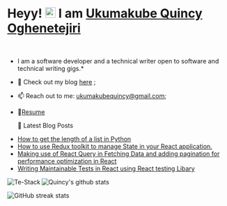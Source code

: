 
# Heyy! <img src="https://user-images.githubusercontent.com/1303154/88677602-1635ba80-d120-11ea-84d8-d263ba5fc3c0.gif" width="24px" alt="hi"> I am [Ukumakube  Quincy Oghenetejiri](https://quincyoghenetejiri.vercel.app/)


<br/>


* I am a software developer and a technical writer open to software and technical writing gigs.*


- 🌱 Check out my blog [here](https://abrupt-stream-466.notion.site/Quincy-s-Technical-Content-Portfolio-74e22c4d4c7c4cbbbb703db63d3192b8?pvs=4) ; 

- 📫 Reach out to me: ukumakubequincy@gmail.com;
- 📝[Resume](https://drive.google.com/file/d/1BToK-TTPlnd6EPyLlr8DZI1hYFVkDrS4/view?usp=sharing)

  📘 Latest Blog Posts

<!-- BLOG-POST-LIST:START -->
- [How to get the length of a list in Python](https://www.cherryservers.com/blog/python-list-length)
- [How to use Redux toolkit to manage State in your React application. ](https://www.freecodecamp.org/news/use-redux-toolkit-to-manage-state-in-react-apps/)
- [Making use of React Query in Fetching Data and adding pagination for performance optimization in React](https://quincyoghenetejiri.hashnode.dev/making-use-of-react-query-in-fetching-data-and-adding-pagination-for-performance-optimization-in-react)
- [Writing Maintainable Tests in React using React testing Libary ](https://quincyoghenetejiri.hashnode.dev/writing-maintainable-tests-in-react-using-the-react-testing-library) 

 
<p><img align="left" src="https://github-readme-stats.vercel.app/api/top-langs?username=Te-Stack&show_icons=true&theme=tokyonight&locale=en&layout=compact" alt="Te-Stack" /></p>


![Quincy's github stats](https://github-readme-stats.vercel.app/api?username=Te-Stack&show_icons=true&theme=tokyonight&locale=en&count_private=true)

![GitHub streak stats](https://github-readme-streak-stats.herokuapp.com/?user=Te-Stack&theme=tokyonight)  



